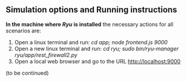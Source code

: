 ## Simulation options and Running instructions

**In the machine where *Ryu* is installed** the necessary actions for all scenarios are:

1. Open a linux terminal and run: *cd app; node frontend.js 9000*
2. Open a new linux terminal and run: *cd ryu; sudo bin/ryu-manager ryu/app/rest_firewall2.py*
3. Open a local web browser and go to the URL [http://localhost:9000](http://localhost:9000)

(to be continued)
